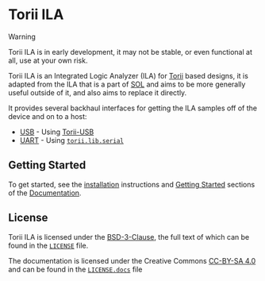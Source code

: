 # Torii ILA

> [!WARNING]
> Torii ILA is in early development, it may not be stable, or even functional at all, use at your own risk.

Torii ILA is an Integrated Logic Analyzer (ILA) for [Torii] based designs, it is adapted from the ILA that is a part of [SOL] and aims to be more generally useful outside of it, and also
aims to replace it directly.

It provides several backhaul interfaces for getting the ILA samples off of the device and on to a host:

* [USB] - Using [Torii-USB]
* [UART] - Using [`torii.lib.serial`]

## Getting Started

To get started, see the [installation] instructions and [Getting Started] sections of the [Documentation].

## License

Torii ILA is licensed under the [BSD-3-Clause], the full text of which can be found in the [`LICENSE`] file.

The documentation is licensed under the Creative Commons [CC-BY-SA 4.0] and can be found in the [`LICENSE.docs`] file

[Torii]: https://github.com/shrine-maiden-heavy-industries/torii-hdl/
[Torii-USB]: https://github.com/shrine-maiden-heavy-industries/torii-usb/
[SOL]: https://github.com/shrine-maiden-heavy-industries/sol/
[`torii.lib.serial`]: https://github.com/shrine-maiden-heavy-industries/torii-hdl/blob/main/torii/lib/stdio/serial.py
[installation]: https://torii-ila.shmdn.link/install.html
[Getting Started]: https://torii-ila.shmdn.link/getting_started.html
[Documentation]: https://torii-ila.shmdn.link
[USB]: https://torii-ila.shmdn.link/ila/usb.html
[UART]: https://torii-ila.shmdn.link/ila/uart.html
[BSD-3-Clause]: https://spdx.org/licenses/BSD-3-Clause.html
[`LICENSE`]: ./LICENSE
[CC-BY-SA 4.0]: https://creativecommons.org/licenses/by-sa/4.0/
[`LICENSE.docs`]: ./LICENSE.docs
